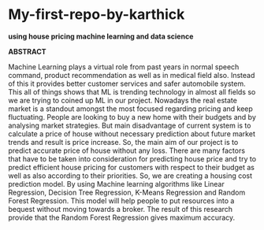 # My-first-repo-by-karthick

**using house pricing machine learning and data science**

**ABSTRACT**

Machine Learning plays a virtual role from 
past years in normal speech command, product 
recommendation as well as in medical field also. 
Instead of this it provides better customer services 
and safer automobile system. This all of things shows 
that ML is trending technology in almost all fields so 
we are trying to coined up ML in our project. 
Nowadays the real estate market is a standout 
amongst the most focused regarding pricing and 
keep fluctuating. People are looking to buy a new 
home with their budgets and by analysing market 
strategies. But main disadvantage of current system 
is to calculate a price of house without necessary 
prediction about future market trends and result is 
price increase. So, the main aim of our project is to 
predict accurate price of house without any loss. 
There are many factors that have to be taken into 
consideration for predicting house price and try to 
predict efficient house pricing for customers with 
respect to their budget as well as also according to 
their priorities. So, we are creating a housing cost 
prediction model. By using Machine learning 
algorithms like Linear Regression, Decision Tree 
Regression, K-Means Regression and Random 
Forest Regression. This model will help people to put 
resources into a bequest without moving towards a 
broker. The result of this research provide that the 
Random Forest Regression gives maximum 
accuracy.
